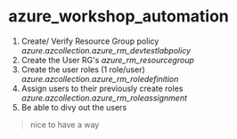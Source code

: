 # azure_workshop_automation


1. Create/ Verify Resource Group policy
*azure.azcollection.azure_rm_devtestlabpolicy*
1. Create the User RG's 
*azure_rm_resourcegroup*
1. Create the user roles (1 role/user) 
*azure.azcollection.azure_rm_roledefinition*
1. Assign users to their previously create roles
*azure.azcollection.azure_rm_roleassignment*
1. Be able to divy out the users
> nice to have a way 